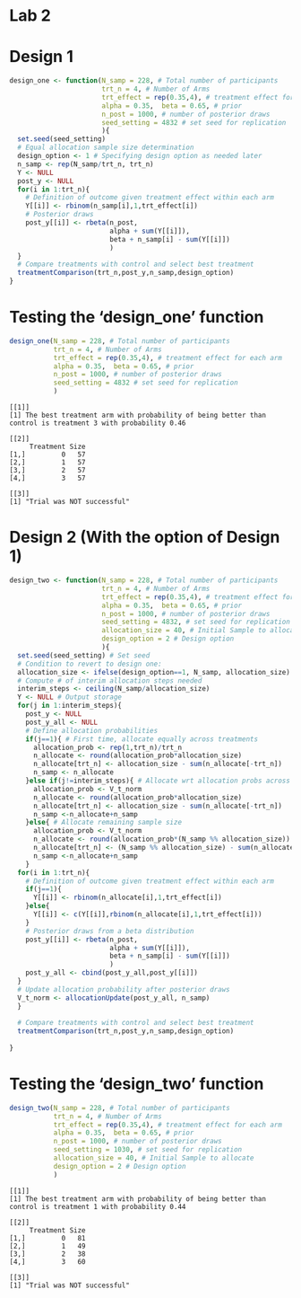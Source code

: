 Lab 2
================

# Design 1

``` r
design_one <- function(N_samp = 228, # Total number of participants
                       trt_n = 4, # Number of Arms
                       trt_effect = rep(0.35,4), # treatment effect for each arm 
                       alpha = 0.35,  beta = 0.65, # prior
                       n_post = 1000, # number of posterior draws
                       seed_setting = 4832 # set seed for replication
                       ){
  set.seed(seed_setting)
  # Equal allocation sample size determination
  design_option <- 1 # Specifying design option as needed later
  n_samp <- rep(N_samp/trt_n, trt_n)
  Y <- NULL
  post_y <- NULL
  for(i in 1:trt_n){
    # Definition of outcome given treatment effect within each arm
    Y[[i]] <- rbinom(n_samp[i],1,trt_effect[i])
    # Posterior draws
    post_y[[i]] <- rbeta(n_post, 
                         alpha + sum(Y[[i]]), 
                         beta + n_samp[i] - sum(Y[[i]])
                         )
  }
  # Compare treatments with control and select best treatment
  treatmentComparison(trt_n,post_y,n_samp,design_option)
}
```

# Testing the ‘design_one’ function

``` r
design_one(N_samp = 228, # Total number of participants
           trt_n = 4, # Number of Arms
           trt_effect = rep(0.35,4), # treatment effect for each arm 
           alpha = 0.35,  beta = 0.65, # prior
           n_post = 1000, # number of posterior draws
           seed_setting = 4832 # set seed for replication
           )
```

    [[1]]
    [1] The best treatment arm with probability of being better than control is treatment 3 with probability 0.46

    [[2]]
         Treatment Size
    [1,]         0   57
    [2,]         1   57
    [3,]         2   57
    [4,]         3   57

    [[3]]
    [1] "Trial was NOT successful"

# Design 2 (With the option of Design 1)

``` r
design_two <- function(N_samp = 228, # Total number of participants
                       trt_n = 4, # Number of Arms
                       trt_effect = rep(0.35,4), # treatment effect for each arm 
                       alpha = 0.35,  beta = 0.65, # prior
                       n_post = 1000, # number of posterior draws
                       seed_setting = 4832, # set seed for replication
                       allocation_size = 40, # Initial Sample to allocate
                       design_option = 2 # Design option 
                       ){
  set.seed(seed_setting) # Set seed
  # Condition to revert to design one:
  allocation_size <- ifelse(design_option==1, N_samp, allocation_size)
  # Compute # of interim allocation steps needed
  interim_steps <- ceiling(N_samp/allocation_size) 
  Y <- NULL # Output storage
  for(j in 1:interim_steps){
    post_y <- NULL
    post_y_all <- NULL
    # Define allocation probabilities
    if(j==1){ # First time, allocate equally across treatments
      allocation_prob <- rep(1,trt_n)/trt_n
      n_allocate <- round(allocation_prob*allocation_size)
      n_allocate[trt_n] <- allocation_size - sum(n_allocate[-trt_n])
      n_samp <- n_allocate
    }else if(j!=interim_steps){ # Allocate wrt allocation probs across treatments
      allocation_prob <- V_t_norm
      n_allocate <- round(allocation_prob*allocation_size)
      n_allocate[trt_n] <- allocation_size - sum(n_allocate[-trt_n])
      n_samp <-n_allocate+n_samp
    }else{ # Allocate remaining sample size
      allocation_prob <- V_t_norm
      n_allocate <- round(allocation_prob*(N_samp %% allocation_size))
      n_allocate[trt_n] <- (N_samp %% allocation_size) - sum(n_allocate[-trt_n])
      n_samp <-n_allocate+n_samp
    } 
  for(i in 1:trt_n){
    # Definition of outcome given treatment effect within each arm
    if(j==1){
      Y[[i]] <- rbinom(n_allocate[i],1,trt_effect[i])
    }else{
      Y[[i]] <- c(Y[[i]],rbinom(n_allocate[i],1,trt_effect[i]))
    }
    # Posterior draws from a beta distribution
    post_y[[i]] <- rbeta(n_post, 
                         alpha + sum(Y[[i]]), 
                         beta + n_samp[i] - sum(Y[[i]])
                         )
    post_y_all <- cbind(post_y_all,post_y[[i]])
  }
  # Update allocation probability after posterior draws
  V_t_norm <- allocationUpdate(post_y_all, n_samp)
  }
  
  # Compare treatments with control and select best treatment
  treatmentComparison(trt_n,post_y,n_samp,design_option)
  
}
```

# Testing the ‘design_two’ function

``` r
design_two(N_samp = 228, # Total number of participants
           trt_n = 4, # Number of Arms
           trt_effect = rep(0.35,4), # treatment effect for each arm 
           alpha = 0.35,  beta = 0.65, # prior
           n_post = 1000, # number of posterior draws
           seed_setting = 1030, # set seed for replication
           allocation_size = 40, # Initial Sample to allocate
           design_option = 2 # Design option
           )
```

    [[1]]
    [1] The best treatment arm with probability of being better than control is treatment 1 with probability 0.44

    [[2]]
         Treatment Size
    [1,]         0   81
    [2,]         1   49
    [3,]         2   38
    [4,]         3   60

    [[3]]
    [1] "Trial was NOT successful"
